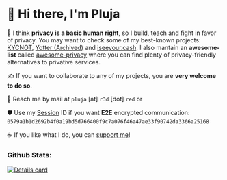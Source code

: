# 👋 Hi there, I'm Pluja

🔭 I think **privacy is a basic human right**, so I build, teach and fight in favor of privacy. You may want to check some of my best-known projects: [KYCNOT](https://codeberg.org/pluja/kycnot.me), [Yotter (Archived)](https://github.com/ytorg/yotter) and [iseeyour.cash](https://codeberg.org/pluja/iseeyour.cash). I also mantain an **awesome-list** called [awesome-privacy](https://github.com/pluja/awesome-privacy) where you can find plenty of privacy-friendly alternatives to privative services.

✍️ If you want to collaborate to any of my projects, you are **very welcome to do so**. 

📨 Reach me by mail at `pluja` [at] `r3d` [dot] `red` or 

🛡️ Use my [Session](https://getsession.org) ID if you want **E2E** encrypted communication: `0579a1b1d2692b4f0a19bd5d766400f9c7a076f46a47ae33f90742da3366a25168`

☕ If you like what I do, you can [support me](https://kycnot.me/about#support)!

### Github Stats:

<a href="https://github.com/pluja">
    <img align="center" src="https://github-readme-stats.vercel.app/api?username=pluja&show_icons=true&theme=dark" alt="Details card" />
</a
